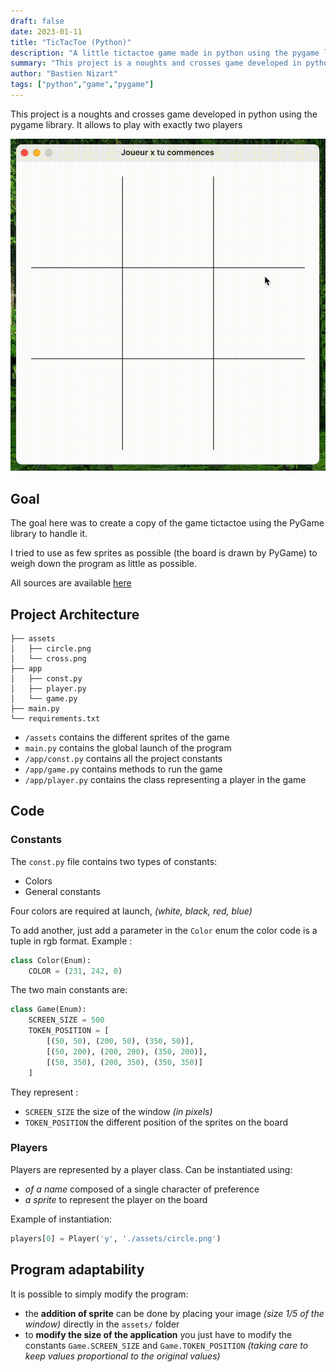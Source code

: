 ```yaml
---
draft: false
date: 2023-01-11
title: "TicTacToe (Python)"
description: "A little tictactoe game made in python using the pygame library"
summary: "This project is a noughts and crosses game developed in python using the pygame library. It allows to play with exactly two players"
author: "Bastien Nizart"
tags: ["python","game","pygame"]
---
```


This project is a noughts and crosses game developed in python using the pygame library. It allows to play with exactly two players

![demo](./demo.gif)

## Goal 

The goal here was to create a copy of the game tictactoe using the PyGame library to handle it.

I tried to use as few sprites as possible (the board is drawn by PyGame) to weigh down the program as little as possible.

All sources are available [here](https://github.com/bastien-nizart/tictactoe-pygame)

## Project Architecture

```
├── assets
│   ├── circle.png
│   └── cross.png
├── app
│   ├── const.py
│   ├── player.py
│   └── game.py
├── main.py
└── requirements.txt

```

- `/assets` contains the different sprites of the game
- `main.py` contains the global launch of the program
- `/app/const.py` contains all the project constants
- `/app/game.py` contains methods to run the game
- `/app/player.py` contains the class representing a player in the game

## Code

### Constants

The `const.py` file contains two types of constants:
- Colors
- General constants

Four colors are required at launch, *(white, black, red, blue)*

To add another, just add a parameter in the `Color` enum
the color code is a tuple in rgb format. Example :

```python
class Color(Enum):
    COLOR = (231, 242, 0)
```

The two main constants are:
```python
class Game(Enum):
    SCREEN_SIZE = 500
    TOKEN_POSITION = [
        [(50, 50), (200, 50), (350, 50)],
        [(50, 200), (200, 200), (350, 200)],
        [(50, 350), (200, 350), (350, 350)]
    ]
```

They represent :
- ``SCREEN_SIZE`` the size of the window *(in pixels)*
- `TOKEN_POSITION` the different position of the sprites on the board

### Players

Players are represented by a player class. Can be instantiated using:

- *of a name* composed of a single character of preference
- *a sprite* to represent the player on the board

Example of instantiation:

```python
players[0] = Player('y', './assets/circle.png')
```

## Program adaptability

It is possible to simply modify the program:

- the **addition of sprite** can be done by placing your image *(size 1/5 of the window)* directly in the `assets/` folder
- to **modify the size of the application** you just have to modify the constants `Game.SCREEN_SIZE` and `Game.TOKEN_POSITION` *(taking care to keep values proportional to the original values)*
